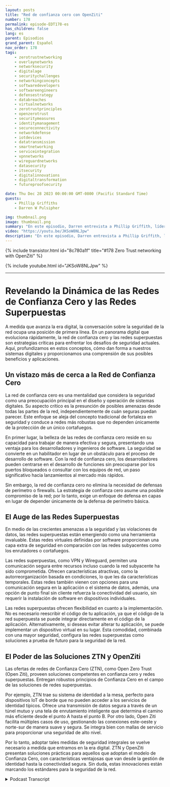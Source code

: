 ```yaml
---
layout: posts
title: "Red de confianza cero con OpenZiti"
number: 178
permalink: episode-EDT178-es
has_children: false
lang: es
parent: Episodios
grand_parent: Español
nav_order: 178
tags:
    - zerotrustnetworking
    - overlaynetworks
    - networksecurity
    - digitalage
    - securitychallenges
    - networkingconcepts
    - softwaredevelopers
    - softwareengineers
    - defensestrategy
    - databreaches
    - virtualnetworks
    - zerotrustprinciples
    - openzerotrust
    - securitymeasures
    - identitymanagement
    - secureconnectivity
    - networkdefense
    - iotdevices
    - datatransmission
    - smartnetworking
    - serviceintegration
    - vpnnetworks
    - wireguardnetworks
    - datasecurity
    - itsecurity
    - digitalinnovations
    - digitaltransformation
    - futureproofsecurity

date: Thu Dec 28 2023 00:00:00 GMT-0800 (Pacific Standard Time)
guests:
    - Phillip Griffiths
    - Darren W Pulsipher

img: thumbnail.png
image: thumbnail.png
summary: "En este episodio, Darren entrevista a Phillip Griffith, líder comunitario del proyecto de código abierto OpenZiti. Discuten la importancia de la red de Confianza Cero en las redes de TI modernas."
video: "https://youtu.be/JKSoW8NLJpw"
description: "En este episodio, Darren entrevista a Phillip Griffith, líder comunitario del proyecto de código abierto OpenZiti. Discuten la importancia de la red de Confianza Cero en las redes de TI modernas."
---
```


<div>
{% include transistor.html id="8c780a1f" title="#178 Zero Trust networking with OpenZiti" %}

{% include youtube.html id="JKSoW8NLJpw" %}
</div>

---

# Revelando la Dinámica de las Redes de Confianza Cero y las Redes Superpuestas

A medida que avanza la era digital, la conversación sobre la seguridad de la red ocupa una posición de primera línea. En un panorama digital que evoluciona rápidamente, la red de confianza cero y las redes superpuestas son estrategias críticas para enfrentar los desafíos de seguridad actuales. Aquí, profundizamos en estos conceptos, cómo dan forma a nuestros sistemas digitales y proporcionamos una comprensión de sus posibles beneficios y aplicaciones.

## Un vistazo más de cerca a la Red de Confianza Cero

La red de confianza cero es una mentalidad que considera la seguridad como una preocupación principal en el diseño y operación de sistemas digitales. Su aspecto crítico es la presunción de posibles amenazas desde todas las partes de la red, independientemente de cuán seguras puedan parecer. Este enfoque se aleja del concepto tradicional de fortaleza en seguridad y conduce a redes más robustas que no dependen únicamente de la protección de un único cortafuegos.

En primer lugar, la belleza de las redes de confianza cero reside en su capacidad para trabajar de manera efectiva y segura, presentando una ventaja para los desarrolladores y ingenieros de software. La seguridad se convierte en un habilitador en lugar de un obstáculo para el proceso de desarrollo de software. Con la red de confianza cero, los desarrolladores pueden centrarse en el desarrollo de funciones sin preocuparse por los puertos bloqueados o consultar con los equipos de red, un paso significativo hacia lanzamientos al mercado más rápidos.

Sin embargo, la red de confianza cero no elimina la necesidad de defensas de perímetro o firewalls. La estrategia de confianza cero asume una posible compromiso de la red; por lo tanto, exige un enfoque de defensa en capas en lugar de depender únicamente de la defensa de perímetro básica.

## El Auge de las Redes Superpuestas

En medio de las crecientes amenazas a la seguridad y las violaciones de datos, las redes superpuestas están emergiendo como una herramienta invaluable. Estas redes virtuales definidas por software proporcionan una capa extra de seguridad en comparación con las redes subyacentes como los enrutadores o cortafuegos.

Las redes superpuestas, como VPN y Wireguard, permiten una comunicación segura entre recursos incluso cuando la red subyacente ha sido comprometida. Ofrecen características atractivas, como la autorreorganización basada en condiciones, lo que les da características temporales. Estas redes también vienen con opciones para una comunicación segura en la aplicación o el sistema de datos, además, una opción de punto final sin cliente refuerza la conectividad del usuario, sin requerir la instalación de software en dispositivos individuales.


Las redes superpuestas ofrecen flexibilidad en cuanto a la implementación. No es necesario reescribir el código de tu aplicación, ya que el código de la red superpuesta se puede integrar directamente en el código de la aplicación. Alternativamente, si deseas evitar alterar tu aplicación, se puede implementar un dispositivo virtual en su lugar. Esta comodidad, combinada con una mayor seguridad, configura las redes superpuestas como soluciones a prueba de futuro para la seguridad de la red.

## El Poder de las Soluciones ZTN y OpenZiti

Las ofertas de redes de Confianza Cero (ZTN), como Open Zero Trust (Open Ziti), proveen soluciones competentes en confianza cero y redes superpuestas. Entregan robustos principios de Confianza Cero en el campo de las soluciones de redes superpuestas.

Por ejemplo, ZTN trae su sistema de identidad a la mesa, perfecto para dispositivos IoT de borde que no pueden acceder a los servicios de identidad típicos. Ofrece una transmisión de datos segura a través de un túnel mutuo y una tela de enrutamiento inteligente que determina el camino más eficiente desde el punto A hasta el punto B. Por otro lado, Open Ziti facilita múltiples casos de uso, gestionando las conexiones este-oeste y norte-sur de manera suave y segura. Se integra bien con mallas de servicio para proporcionar una seguridad de alto nivel.

Por lo tanto, adoptar tales medidas de seguridad integrales se vuelve necesario a medida que entramos en la era digital. ZTN y OpenZiti presentan soluciones prácticas para aquellos que adoptan el modelo de Confianza Cero, con características ventajosas que van desde la gestión de identidad hasta la conectividad segura. Sin duda, estas innovaciones están marcando los estándares para la seguridad de la red.



<details>
<summary> Podcast Transcript </summary>

<p></p>

</details>

